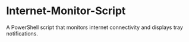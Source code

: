# Internet-Monitor-Script
A PowerShell script that monitors internet connectivity and displays tray notifications. 
